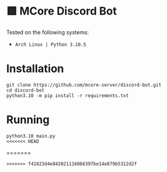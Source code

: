 # 🟦 MCore Discord Bot
Tested on the following systems:
- `Arch Linux | Python 3.10.5`
# Installation
```
git clone https://github.com/mcore-server/discord-bot.git
cd discord-bot
python3.10 -m pip install -r requirements.txt
```
# Running
```
python3.10 main.py
<<<<<<< HEAD
```
=======
```
>>>>>>> f41023d4e842021116066397be14e879b5312d2f
